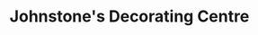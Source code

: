 ---
title: "Johnstone's Decorating Centre"
url: /cardiff/johnstones-decorating-centre/
shop: paint
---